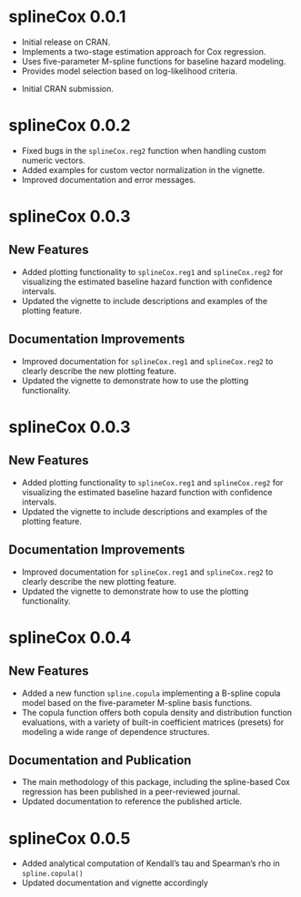 # splineCox 0.0.1

- Initial release on CRAN.
- Implements a two-stage estimation approach for Cox regression.
- Uses five-parameter M-spline functions for baseline hazard modeling.
- Provides model selection based on log-likelihood criteria.

* Initial CRAN submission.

# splineCox 0.0.2

- Fixed bugs in the `splineCox.reg2` function when handling custom numeric vectors.
- Added examples for custom vector normalization in the vignette.
- Improved documentation and error messages.


# splineCox 0.0.3

## New Features
- Added plotting functionality to `splineCox.reg1` and `splineCox.reg2` for visualizing the estimated baseline hazard function with confidence intervals.
- Updated the vignette to include descriptions and examples of the plotting feature.

## Documentation Improvements
- Improved documentation for `splineCox.reg1` and `splineCox.reg2` to clearly describe the new plotting feature.
- Updated the vignette to demonstrate how to use the plotting functionality.


# splineCox 0.0.3

## New Features
- Added plotting functionality to `splineCox.reg1` and `splineCox.reg2` for visualizing the estimated baseline hazard function with confidence intervals.
- Updated the vignette to include descriptions and examples of the plotting feature.

## Documentation Improvements
- Improved documentation for `splineCox.reg1` and `splineCox.reg2` to clearly describe the new plotting feature.
- Updated the vignette to demonstrate how to use the plotting functionality.


# splineCox 0.0.4

## New Features
- Added a new function `spline.copula` implementing a B-spline copula model based on the five-parameter M-spline basis functions.
- The copula function offers both copula density and distribution function evaluations, with a variety of built-in coefficient matrices (presets) for modeling a wide range of dependence structures.

## Documentation and Publication
- The main methodology of this package, including the spline-based Cox regression has been published in a peer-reviewed journal. 
- Updated documentation to reference the published article.


# splineCox 0.0.5

- Added analytical computation of Kendall’s tau and Spearman’s rho in `spline.copula()`
- Updated documentation and vignette accordingly
